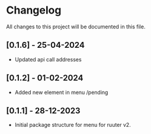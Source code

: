 # Changelog

All changes to this project will be documented in this file.

## [0.1.6] - 25-04-2024

- Updated api call addresses 

## [0.1.2] - 01-02-2024

- Added new element in menu /pending

## [0.1.1] - 28-12-2023

- Initial package structure for menu for ruuter v2.
